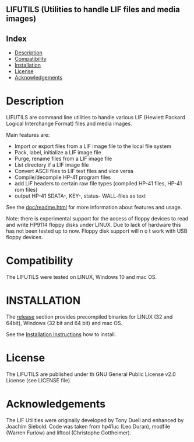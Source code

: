 ## LIFUTILS (Utilities to handle LIF files and media images)

Index
-----

* [Description](#description)
* [Compatibility](#compatibility)
* [Installation](#installation)
* [License](#license)
* [Acknowledgements](#acknowledgements)


Description
===========

LIFUTILS are command line utilities to handle various LIF
(Hewlett Packard Logical Interchange Format) files and media images.

Main features are:
* Import or export files from a LIF image file to the local file system
* Pack, label, initialize a LIF image file
* Purge, rename files from a LIF image file
* List directory if a LIF image file
* Convert ASCII files to LIF text files and vice versa
* Compile/decompile HP-41 program files
* add LIF headers to certain raw file types (compiled HP-41 files, HP-41 rom files)
* output HP-41 SDATA-, KEY-, status- WALL-files as text


See the [doc/readme.html](https://rawgit.com/bug400/lifutils/master/doc/readme.html)
for more information about features and usage.

Note: there is experimental support for the access of floppy devices to
read and write HP9114 floppy disks under LINUX. Due to lack of hardware this 
has not been tested up to now. Floppy disk support will n o t work with
USB floppy devices.


Compatibility
=============

The LIFUTILS were tested on LINUX, Windows 10 and mac OS.


INSTALLATION
============

The [release](https://github.com/bug400/lifutils/releases) section provides precompiled binaries for LINUX (32 and 64bit), Windows (32 bit and 64 bit) and mac OS.

See the [Installation Instructions](https://github.com/bug400/lifutils/blob/master/INSTALL.md) how to install.


License
=======

The LIFUTILS are published under th GNU General Public License v2.0 License 
(see LICENSE file).


Acknowledgements
================

The LIF Utilities were originally developed by Tony Duell and enhanced by 
Joachim Siebold. Code was taken from hp41uc (Leo Duran), modfile (Warren Furlow)  and liftool (Christophe Gottheimer).

